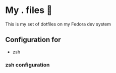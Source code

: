 
# My . files 💁
This is my set of dotfiles on my Fedora dev system

## Configuration for
- zsh

### zsh configuration
